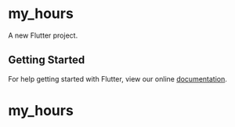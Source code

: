 # my_hours

A new Flutter project.

## Getting Started

For help getting started with Flutter, view our online
[documentation](https://flutter.io/).
# my_hours

